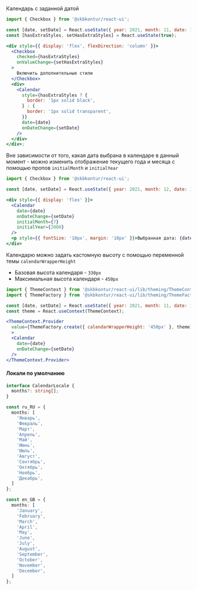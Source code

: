 

Календарь с заданной датой

```jsx harmony
import { Checkbox } from '@skbkontur/react-ui';

const [date, setDate] = React.useState({ year: 2021, month: 11, date: 1 });
const [hasExtraStyles, setHasExtraStyles] = React.useState(true);

<div style={{ display: 'flex', flexDirection: 'column' }}>
  <Checkbox
    checked={hasExtraStyles}
    onValueChange={setHasExtraStyles}
  >
    Включить дополнительные стили
  </Checkbox>
  <div>
    <Calendar
      style={hasExtraStyles ? {
        border: '1px solid black',
      } : {
        border: '1px solid transparent',
      }}
      date={date}
      onDateChange={setDate}
    />
  </div>
</div>;
```

Вне зависимости от того, какая дата выбрана в календаре в данный момент - можно изменить отображение текущего года и месяца с помощью пропов `initialMonth` и `initialYear`

```jsx harmony
import { Checkbox } from '@skbkontur/react-ui';

const [date, setDate] = React.useState({ year: 2021, month: 12, date: 11 });

<div style={{ display: 'flex' }}>
  <Calendar
    date={date}
    onDateChange={setDate}
    initialMonth={7}
    initialYear={2000}
  />
  <p style={{ fontSize: '18px', margin: '10px' }}>Выбранная дата: {date.date}.{date.month}.{date.year}</p>
</div>
```


Календарю можно задать кастомную высоту с помощью переменной темы `calendarWrapperHeight`
- Базовая высота календаря - `330px`
- Максимальная высота календаря - `450px`
```jsx harmony
import { ThemeContext } from '@skbkontur/react-ui/lib/theming/ThemeContext';
import { ThemeFactory } from '@skbkontur/react-ui/lib/theming/ThemeFactory';

const [date, setDate] = React.useState({ year: 2021, month: 11, date: 1 });
const theme = React.useContext(ThemeContext);

<ThemeContext.Provider
  value={ThemeFactory.create({ calendarWrapperHeight: '450px' }, theme)}
  >
  <Calendar
    date={date}
    onDateChange={setDate}
  />
</ThemeContext.Provider>
```


#### Локали по умолчанию

```typescript static
interface CalendarLocale {
  months?: string[];
}

const ru_RU = {
  months: [
    'Январь',
    'Февраль',
    'Март',
    'Апрель',
    'Май',
    'Июнь',
    'Июль',
    'Август',
    'Сентябрь',
    'Октябрь',
    'Ноябрь',
    'Декабрь',
  ]
};

const en_GB = {
  months: [
    'January',
    'February',
    'March',
    'April',
    'May',
    'June',
    'July',
    'August',
    'September',
    'October',
    'November',
    'December',
  ]
};
```

